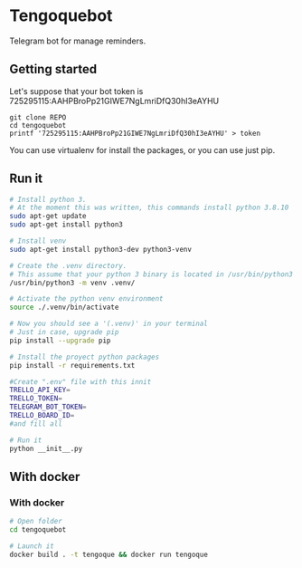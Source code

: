 # Tengoquebot
Telegram bot for manage reminders.

## Getting started
Let's suppose that your bot token is 725295115:AAHPBroPp21GIWE7NgLmriDfQ30hI3eAYHU
```
git clone REPO
cd tengoquebot
printf '725295115:AAHPBroPp21GIWE7NgLmriDfQ30hI3eAYHU' > token
```

You can use virtualenv for install the packages, or you can use just pip.

## Run it

```bash
# Install python 3.
# At the moment this was written, this commands install python 3.8.10
sudo apt-get update
sudo apt-get install python3

# Install venv
sudo apt-get install python3-dev python3-venv

# Create the .venv directory.
# This assume that your python 3 binary is located in /usr/bin/python3
/usr/bin/python3 -m venv .venv/

# Activate the python venv environment
source ./.venv/bin/activate

# Now you should see a '(.venv)' in your terminal
# Just in case, upgrade pip
pip install --upgrade pip

# Install the proyect python packages
pip install -r requirements.txt

#Create ".env" file with this innit
TRELLO_API_KEY=
TRELLO_TOKEN=
TELEGRAM_BOT_TOKEN=
TRELLO_BOARD_ID=
#and fill all

# Run it
python __init__.py
```

## With docker

### With docker

```bash
# Open folder
cd tengoquebot

# Launch it
docker build . -t tengoque && docker run tengoque
```
